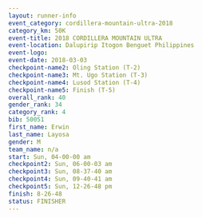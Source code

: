 ```yaml
---
layout: runner-info 
event_category: cordillera-mountain-ultra-2018 
category_km: 50K 
event-title: 2018 CORDILLERA MOUNTAIN ULTRA 
event-location: Dalupirip Itogon Benguet Philippines 
event-logo: 
event-date: 2018-03-03 
checkpoint-name2: Oling Station (T-2) 
checkpoint-name3: Mt. Ugo Station (T-3) 
checkpoint-name4: Lusod Station (T-4) 
checkpoint-name5: Finish (T-5) 
overall_rank: 40
gender_rank: 34
category_rank: 4
bib: 50051
first_name: Erwin
last_name: Layosa
gender: M
team_name: n/a
start: Sun, 04-00-00 am
checkpoint2: Sun, 06-00-03 am
checkpoint3: Sun, 08-37-40 am
checkpoint4: Sun, 09-40-41 am
checkpoint5: Sun, 12-26-48 pm
finish: 8-26-48
status: FINISHER
---
```

